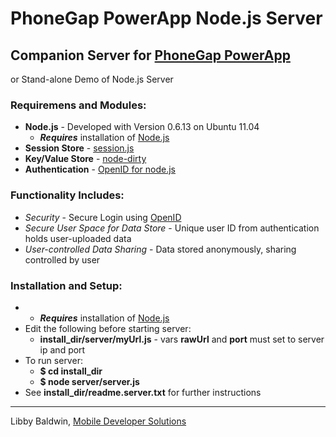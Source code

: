 # PhoneGap PowerApp Node.js Server

## Companion Server for [PhoneGap PowerApp](https://github.com/libbybaldwin/phonegap-powerapp)
or Stand-alone Demo of Node.js Server

### Requiremens and Modules:

* **Node.js** - Developed with Version 0.6.13 on Ubuntu 11.04
  * __*Requires*__ installation of [Node.js](http://nodejs.org/)
* **Session Store** - [session.js](https://github.com/Marak/session.js)
* **Key/Value Store** - [node-dirty](https://github.com/felixge/node-dirty)
* **Authentication** - [OpenID for node.js](https://github.com/havard/node-openid)

### Functionality Includes:

* *Security* - Secure Login using [OpenID](http://openid.net/)
* *Secure User Space for Data Store* - Unique user ID from authentication holds user-uploaded data
* *User-controlled Data Sharing* - Data stored anonymously, sharing controlled by user

### Installation and Setup:

* * __*Requires*__ installation of [Node.js](http://nodejs.org/)
* Edit the following before starting server:
  * **install_dir/server/myUrl.js** - vars **rawUrl** and **port** must set to server ip and port
* To run server:
  * **$ cd install_dir**
  * **$ node server/server.js**
* See **install_dir/readme.server.txt** for further instructions

------

Libby Baldwin, [Mobile Developer Solutions](http://www.mobiledevelopersolutions.com)

